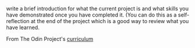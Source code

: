 write a brief introduction for what the current project is and what skills you have demonstrated once you have completed it. (You can do this as a self-reflection at the end of the project which is a good way to review what you have learned.


From The Odin Project's [curriculum](http://www.theodinproject.com/courses/web-development-101/lessons/html-css)


